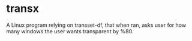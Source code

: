 # transx
A Linux program relying on transset-df, that when ran, asks user for how many windows the user wants transparent by %80.
